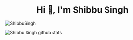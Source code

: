 <h1 align="center">Hi 👋, I'm Shibbu Singh</h1>
<p align="left"> <img src="https://komarev.com/ghpvc/?username=ShibbuSingh" alt="ShibbuSingh" /> </p>

<!--
**ShibbuSingh/ShibbuSingh** is a ✨ _special_ ✨ repository because its `README.md` (this file) appears on your GitHub profile.

Here are some ideas to get you started:



- 🔭 I’m currently working on ...
- 🌱 I’m currently learning ...
- 👯 I’m looking to collaborate on ...
- 🤔 I’m looking for help with ...
- 💬 Ask me about ...
- 📫 How to reach me: ...
- 😄 Pronouns: ...
- ⚡ Fun fact: ...
-->

<p src="https://github-readme-stats.vercel.app/api?username=ShibbuSingh&show_icons=true" alt="ShibbuSingh" /> </p>

![Shibbu Singh github stats](https://github-readme-stats.vercel.app/api?username=ShibbuSingh&show_icons=true&hide_border=true&count_private=true&hide=prs,issues&theme=gruvbox)
